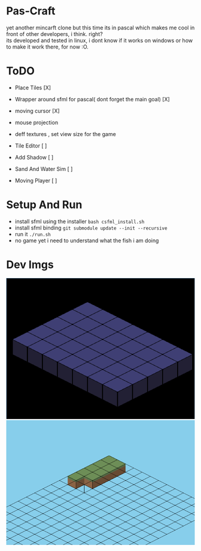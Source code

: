 # Pas-Craft
yet another mincarft clone but this time its in pascal which makes me cool in front of other developers, i think. right?        
its developed and tested in linux, i dont know if it works on windows or how to make it work there, for now :O.    

# ToDO
-   Place Tiles [X]
-   Wrapper around sfml for pascal( dont forget the main goal) [X]
-   moving cursor [X]
-   mouse projection 
-   deff textures , set view size for the game

-   Tile Editor [ ]
-   Add Shadow  [ ]
-   Sand And Water Sim [ ]
-   Moving Player [ ]


# Setup And Run
-   install sfml using the installer ``` bash csfml_install.sh ```
-   install sfml binding ``` git submodule update --init --recursive ```
-   run it ``` ./run.sh ```
-   no game yet i need to understand what the fish i am doing



# Dev Imgs
![Placing Tiles](dev_imgs/placing_tiles.png)
![Isometric Grid](dev_imgs/Isometric_grid.png)
